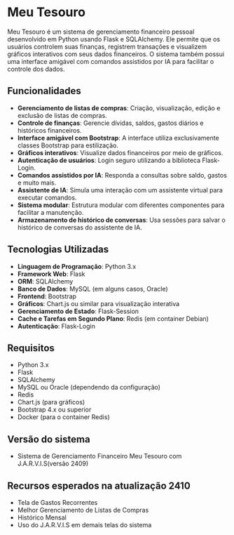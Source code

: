 # Meu Tesouro

Meu Tesouro é um sistema de gerenciamento financeiro pessoal desenvolvido em Python usando Flask e SQLAlchemy. Ele permite que os usuários controlem suas finanças, registrem transações e visualizem gráficos interativos com seus dados financeiros. O sistema também possui uma interface amigável com comandos assistidos por IA para facilitar o controle dos dados.

## Funcionalidades

- **Gerenciamento de listas de compras**: Criação, visualização, edição e exclusão de listas de compras.
- **Controle de finanças**: Gerencie dívidas, saldos, gastos diários e históricos financeiros.
- **Interface amigável com Bootstrap**: A interface utiliza exclusivamente classes Bootstrap para estilização.
- **Gráficos interativos**: Visualize dados financeiros por meio de gráficos.
- **Autenticação de usuários**: Login seguro utilizando a biblioteca Flask-Login.
- **Comandos assistidos por IA**: Responda a consultas sobre saldo, gastos e muito mais.
- **Assistente de IA**: Simula uma interação com um assistente virtual para executar comandos.
- **Sistema modular**: Estrutura modular com diferentes componentes para facilitar a manutenção.
- **Armazenamento de histórico de conversas**: Usa sessões para salvar o histórico de conversas do assistente de IA.

## Tecnologias Utilizadas

- **Linguagem de Programação**: Python 3.x
- **Framework Web**: Flask
- **ORM**: SQLAlchemy
- **Banco de Dados**: MySQL (em alguns casos, Oracle)
- **Frontend**: Bootstrap
- **Gráficos**: Chart.js ou similar para visualização interativa
- **Gerenciamento de Estado**: Flask-Session
- **Cache e Tarefas em Segundo Plano**: Redis (em container Debian)
- **Autenticação**: Flask-Login

## Requisitos

- Python 3.x
- Flask
- SQLAlchemy
- MySQL ou Oracle (dependendo da configuração)
- Redis
- Chart.js (para gráficos)
- Bootstrap 4.x ou superior
- Docker (para o container Redis)

## Versão do sistema
- Sistema de Gerenciamento Financeiro Meu Tesouro com J.A.R.V.I.S(versão 2409)

## Recursos esperados na atualização 2410

- Tela de Gastos Recorrentes
- Melhor Gerenciamento de Listas de Compras
- Histórico Mensal
- Uso do J.A.R.V.I.S em demais telas do sistema

